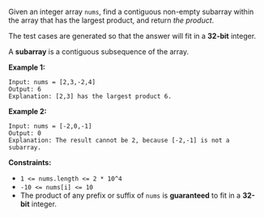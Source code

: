 Given an integer array `nums`, find a contiguous non-empty subarray within the array that has the largest product, and return *the product*.

The test cases are generated so that the answer will fit in a **32-bit** integer.

A **subarray** is a contiguous subsequence of the array.

**Example 1:**
```
Input: nums = [2,3,-2,4]
Output: 6
Explanation: [2,3] has the largest product 6.
```
**Example 2:**
```
Input: nums = [-2,0,-1]
Output: 0
Explanation: The result cannot be 2, because [-2,-1] is not a subarray.
``` 
**Constraints:**
- `1 <= nums.length <= 2 * 10^4`
- `-10 <= nums[i] <= 10`
- The product of any prefix or suffix of `nums` is **guaranteed** to fit in a **32-bit** integer.